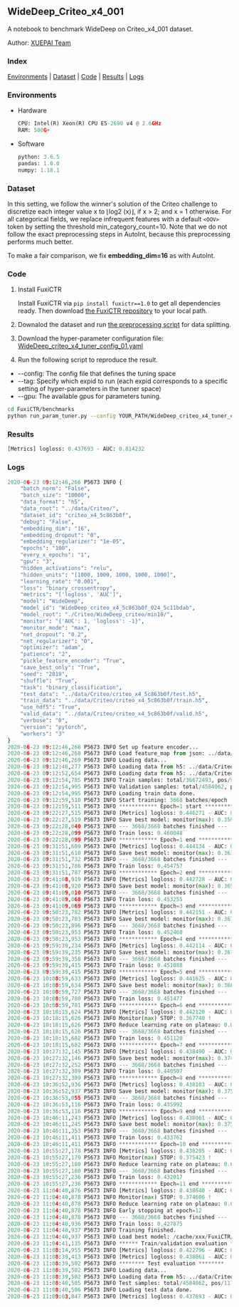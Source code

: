 ## WideDeep_Criteo_x4_001 

A notebook to benchmark WideDeep on Criteo_x4_001 dataset.

Author: [XUEPAI Team](https://github.com/xue-pai)


### Index
[Environments](#Environments) | [Dataset](#Dataset) | [Code](#Code) | [Results](#Results) | [Logs](#Logs)

### Environments
+ Hardware

  ```python
  CPU: Intel(R) Xeon(R) CPU E5-2690 v4 @ 2.6GHz
  RAM: 500G+
  ```
+ Software

  ```python
  python: 3.6.5
  pandas: 1.0.0
  numpy: 1.18.1
  ```

### Dataset
In this setting, we follow the winner's solution of the Criteo challenge to discretize each integer value x to ⌊log2
(x)⌋, if x > 2; and x = 1 otherwise. For all categorical fields, we replace infrequent features with a default ``<OOV>`` token by setting the threshold min_category_count=10. Note that we do not follow the exact preprocessing steps in AutoInt, because this preprocessing performs much better. 

To make a fair comparison, we fix **embedding_dim=16** as with AutoInt.


### Code
1. Install FuxiCTR
  
    Install FuxiCTR via `pip install fuxictr==1.0` to get all dependencies ready. Then download [the FuxiCTR repository](https://github.com/huawei-noah/benchmark/archive/53e314461c19dbc7f462b42bf0f0bfae020dc398.zip) to your local path.

2. Downalod the dataset and run [the preprocessing script](https://github.com/xue-pai/Open-CTR-Benchmark/blob/master/datasets/Criteo/Criteo_x4/split_criteo_x4.py) for data splitting. 

3. Download the hyper-parameter configuration file: [WideDeep_criteo_x4_tuner_config_01.yaml](./WideDeep_criteo_x4_tuner_config_01.yaml)

4. Run the following script to reproduce the result. 
  + --config: The config file that defines the tuning space
  + --tag: Specify which expid to run (each expid corresponds to a specific setting of hyper-parameters in the tunner space)
  + --gpu: The available gpus for parameters tuning.

  ```bash
  cd FuxiCTR/benchmarks
  python run_param_tuner.py --config YOUR_PATH/WideDeep_criteo_x4_tuner_config_01.yaml --tag 024 --gpu 0
  ```



### Results
```python
[Metrics] logloss: 0.437693 - AUC: 0.814232
```


### Logs
```python
2020-06-23 09:12:46,266 P5673 INFO {
    "batch_norm": "False",
    "batch_size": "10000",
    "data_format": "h5",
    "data_root": "../data/Criteo/",
    "dataset_id": "criteo_x4_5c863b0f",
    "debug": "False",
    "embedding_dim": "16",
    "embedding_dropout": "0",
    "embedding_regularizer": "1e-05",
    "epochs": "100",
    "every_x_epochs": "1",
    "gpu": "3",
    "hidden_activations": "relu",
    "hidden_units": "[1000, 1000, 1000, 1000, 1000]",
    "learning_rate": "0.001",
    "loss": "binary_crossentropy",
    "metrics": "['logloss', 'AUC']",
    "model": "WideDeep",
    "model_id": "WideDeep_criteo_x4_5c863b0f_024_5c11bdab",
    "model_root": "./Criteo/WideDeep_criteo/min10/",
    "monitor": "{'AUC': 1, 'logloss': -1}",
    "monitor_mode": "max",
    "net_dropout": "0.2",
    "net_regularizer": "0",
    "optimizer": "adam",
    "patience": "2",
    "pickle_feature_encoder": "True",
    "save_best_only": "True",
    "seed": "2019",
    "shuffle": "True",
    "task": "binary_classification",
    "test_data": "../data/Criteo/criteo_x4_5c863b0f/test.h5",
    "train_data": "../data/Criteo/criteo_x4_5c863b0f/train.h5",
    "use_hdf5": "True",
    "valid_data": "../data/Criteo/criteo_x4_5c863b0f/valid.h5",
    "verbose": "0",
    "version": "pytorch",
    "workers": "3"
}
2020-06-23 09:12:46,268 P5673 INFO Set up feature encoder...
2020-06-23 09:12:46,268 P5673 INFO Load feature_map from json: ../data/Criteo/criteo_x4_5c863b0f/feature_map.json
2020-06-23 09:12:46,269 P5673 INFO Loading data...
2020-06-23 09:12:46,277 P5673 INFO Loading data from h5: ../data/Criteo/criteo_x4_5c863b0f/train.h5
2020-06-23 09:12:52,654 P5673 INFO Loading data from h5: ../data/Criteo/criteo_x4_5c863b0f/valid.h5
2020-06-23 09:12:54,785 P5673 INFO Train samples: total/36672493, pos/9396350, neg/27276143, ratio/25.62%
2020-06-23 09:12:54,995 P5673 INFO Validation samples: total/4584062, pos/1174544, neg/3409518, ratio/25.62%
2020-06-23 09:12:54,995 P5673 INFO Loading train data done.
2020-06-23 09:12:59,510 P5673 INFO Start training: 3668 batches/epoch
2020-06-23 09:12:59,511 P5673 INFO ************ Epoch=1 start ************
2020-06-23 09:22:27,515 P5673 INFO [Metrics] logloss: 0.446271 - AUC: 0.805271
2020-06-23 09:22:27,519 P5673 INFO Save best model: monitor(max): 0.359000
2020-06-23 09:22:28,040 P5673 INFO --- 3668/3668 batches finished ---
2020-06-23 09:22:28,099 P5673 INFO Train loss: 0.460048
2020-06-23 09:22:28,099 P5673 INFO ************ Epoch=1 end ************
2020-06-23 09:31:51,609 P5673 INFO [Metrics] logloss: 0.444134 - AUC: 0.807536
2020-06-23 09:31:51,610 P5673 INFO Save best model: monitor(max): 0.363402
2020-06-23 09:31:51,732 P5673 INFO --- 3668/3668 batches finished ---
2020-06-23 09:31:51,786 P5673 INFO Train loss: 0.454757
2020-06-23 09:31:51,787 P5673 INFO ************ Epoch=2 end ************
2020-06-23 09:41:08,919 P5673 INFO [Metrics] logloss: 0.442728 - AUC: 0.808684
2020-06-23 09:41:08,920 P5673 INFO Save best model: monitor(max): 0.365956
2020-06-23 09:41:09,010 P5673 INFO --- 3668/3668 batches finished ---
2020-06-23 09:41:09,068 P5673 INFO Train loss: 0.453255
2020-06-23 09:41:09,069 P5673 INFO ************ Epoch=3 end ************
2020-06-23 09:50:23,782 P5673 INFO [Metrics] logloss: 0.442151 - AUC: 0.809343
2020-06-23 09:50:23,783 P5673 INFO Save best model: monitor(max): 0.367192
2020-06-23 09:50:23,896 P5673 INFO --- 3668/3668 batches finished ---
2020-06-23 09:50:23,953 P5673 INFO Train loss: 0.452460
2020-06-23 09:50:23,953 P5673 INFO ************ Epoch=4 end ************
2020-06-23 09:59:39,234 P5673 INFO [Metrics] logloss: 0.442114 - AUC: 0.809630
2020-06-23 09:59:39,235 P5673 INFO Save best model: monitor(max): 0.367516
2020-06-23 09:59:39,358 P5673 INFO --- 3668/3668 batches finished ---
2020-06-23 09:59:39,415 P5673 INFO Train loss: 0.451888
2020-06-23 09:59:39,415 P5673 INFO ************ Epoch=5 end ************
2020-06-23 10:08:59,633 P5673 INFO [Metrics] logloss: 0.441625 - AUC: 0.809936
2020-06-23 10:08:59,634 P5673 INFO Save best model: monitor(max): 0.368310
2020-06-23 10:08:59,727 P5673 INFO --- 3668/3668 batches finished ---
2020-06-23 10:08:59,780 P5673 INFO Train loss: 0.451477
2020-06-23 10:08:59,781 P5673 INFO ************ Epoch=6 end ************
2020-06-23 10:18:15,624 P5673 INFO [Metrics] logloss: 0.442120 - AUC: 0.809860
2020-06-23 10:18:15,626 P5673 INFO Monitor(max) STOP: 0.367740 !
2020-06-23 10:18:15,626 P5673 INFO Reduce learning rate on plateau: 0.000100
2020-06-23 10:18:15,626 P5673 INFO --- 3668/3668 batches finished ---
2020-06-23 10:18:15,682 P5673 INFO Train loss: 0.451120
2020-06-23 10:18:15,682 P5673 INFO ************ Epoch=7 end ************
2020-06-23 10:27:32,145 P5673 INFO [Metrics] logloss: 0.438490 - AUC: 0.813390
2020-06-23 10:27:32,146 P5673 INFO Save best model: monitor(max): 0.374900
2020-06-23 10:27:32,252 P5673 INFO --- 3668/3668 batches finished ---
2020-06-23 10:27:32,309 P5673 INFO Train loss: 0.440507
2020-06-23 10:27:32,309 P5673 INFO ************ Epoch=8 end ************
2020-06-23 10:36:52,936 P5673 INFO [Metrics] logloss: 0.438103 - AUC: 0.813777
2020-06-23 10:36:52,937 P5673 INFO Save best model: monitor(max): 0.375674
2020-06-23 10:36:53,055 P5673 INFO --- 3668/3668 batches finished ---
2020-06-23 10:36:53,116 P5673 INFO Train loss: 0.435992
2020-06-23 10:36:53,116 P5673 INFO ************ Epoch=9 end ************
2020-06-23 10:46:11,243 P5673 INFO [Metrics] logloss: 0.438061 - AUC: 0.813809
2020-06-23 10:46:11,245 P5673 INFO Save best model: monitor(max): 0.375747
2020-06-23 10:46:11,353 P5673 INFO --- 3668/3668 batches finished ---
2020-06-23 10:46:11,411 P5673 INFO Train loss: 0.433762
2020-06-23 10:46:11,411 P5673 INFO ************ Epoch=10 end ************
2020-06-23 10:55:27,178 P5673 INFO [Metrics] logloss: 0.438205 - AUC: 0.813628
2020-06-23 10:55:27,179 P5673 INFO Monitor(max) STOP: 0.375423 !
2020-06-23 10:55:27,180 P5673 INFO Reduce learning rate on plateau: 0.000010
2020-06-23 10:55:27,180 P5673 INFO --- 3668/3668 batches finished ---
2020-06-23 10:55:27,236 P5673 INFO Train loss: 0.432017
2020-06-23 10:55:27,236 P5673 INFO ************ Epoch=11 end ************
2020-06-23 11:04:40,876 P5673 INFO [Metrics] logloss: 0.438640 - AUC: 0.813245
2020-06-23 11:04:40,878 P5673 INFO Monitor(max) STOP: 0.374606 !
2020-06-23 11:04:40,878 P5673 INFO Reduce learning rate on plateau: 0.000001
2020-06-23 11:04:40,878 P5673 INFO Early stopping at epoch=12
2020-06-23 11:04:40,878 P5673 INFO --- 3668/3668 batches finished ---
2020-06-23 11:04:40,936 P5673 INFO Train loss: 0.427875
2020-06-23 11:04:40,937 P5673 INFO Training finished.
2020-06-23 11:04:40,937 P5673 INFO Load best model: /cache/xxx/FuxiCTR/benchmarks/Criteo/WideDeep_criteo/min10/criteo_x4_5c863b0f/WideDeep_criteo_x4_5c863b0f_024_5c11bdab_model.ckpt
2020-06-23 11:04:41,135 P5673 INFO ****** Train/validation evaluation ******
2020-06-23 11:08:14,955 P5673 INFO [Metrics] logloss: 0.422796 - AUC: 0.830626
2020-06-23 11:08:39,413 P5673 INFO [Metrics] logloss: 0.438061 - AUC: 0.813809
2020-06-23 11:08:39,502 P5673 INFO ******** Test evaluation ********
2020-06-23 11:08:39,502 P5673 INFO Loading data...
2020-06-23 11:08:39,502 P5673 INFO Loading data from h5: ../data/Criteo/criteo_x4_5c863b0f/test.h5
2020-06-23 11:08:40,505 P5673 INFO Test samples: total/4584062, pos/1174544, neg/3409518, ratio/25.62%
2020-06-23 11:08:40,506 P5673 INFO Loading test data done.
2020-06-23 11:09:03,847 P5673 INFO [Metrics] logloss: 0.437693 - AUC: 0.814232
```
